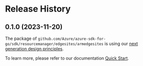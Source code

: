 # Release History

## 0.1.0 (2023-11-20)

The package of `github.com/Azure/azure-sdk-for-go/sdk/resourcemanager/edgesites/armedgesites` is using our [next generation design principles](https://azure.github.io/azure-sdk/general_introduction.html).

To learn more, please refer to our documentation [Quick Start](https://aka.ms/azsdk/go/mgmt).